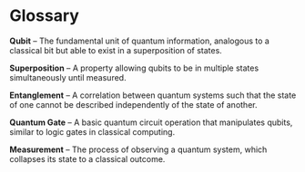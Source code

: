 # Glossary

**Qubit** – The fundamental unit of quantum information, analogous to a classical bit but able to exist in a superposition of states.

**Superposition** – A property allowing qubits to be in multiple states simultaneously until measured.

**Entanglement** – A correlation between quantum systems such that the state of one cannot be described independently of the state of another.

**Quantum Gate** – A basic quantum circuit operation that manipulates qubits, similar to logic gates in classical computing.

**Measurement** – The process of observing a quantum system, which collapses its state to a classical outcome.

